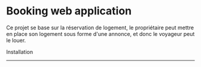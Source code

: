 <h1>Booking web application</h1>

Ce projet se base sur la réservation de logement, le propriétaire peut mettre en place son logement sous forme d'une annonce, et donc le voyageur peut le louer.

Installation
<hr>

